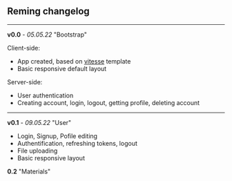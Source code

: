 ## Reming changelog
---
**v0.0** - *05.05.22*
"Bootstrap"

Client-side:
* App created, based on [vitesse](https://github.com/antfu/vitesse) template
* Basic responsive default layout

Server-side:
* User authentication
* Creating account, login, logout, getting profile, deleting account

---
**v0.1** - *09.05.22*
"User"

* Login, Signup, Pofile editing
* Authentification, refreshing tokens, logout
* File uploading
* Basic responsive layout

**0.2**
"Materials"